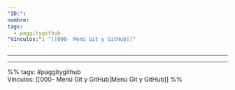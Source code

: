 ```yaml
---
"ID:": 
nombre: 
tags:
  - paggitygithub
"Vínculos:": "[[000- Menú Git y GitHub]]"
---
```

___














___
%%
tags:  #paggitygithub  
Vínculos: [[000- Menú Git y GitHub|Menú Git y GitHub]]
%%


